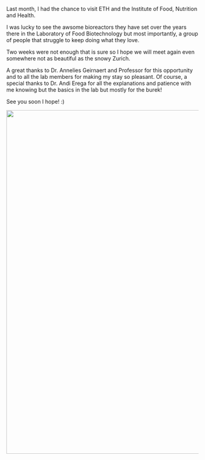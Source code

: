 <!-- ---
title: Visiting ETH
author: Haris Z
layout: post
--- -->



Last month, I  had the chance to visit ETH and the Institute of Food, Nutrition and Health. 

I was lucky to see the awsome bioreactors they have set over the years there in the Laboratory of Food Biotechnology 
but most importantly, a group of people that struggle to keep doing what they love. 

Two weeks were not enough that is sure so I hope we will meet again even somewhere not as beautiful as the snowy Zurich. 

A great thanks to Dr. Annelies Geirnaert and Professor for this opportunity and to all the lab members for
making my stay so pleasant.
Of course, a special thanks to Dr. Andi Erega for all the explanations and patience with me knowing but the basics in the lab but mostly for the burek! 

See you soon I hope! :)

<img src="https://raw.githubusercontent.com/hariszaf/hariszaf.github.io/master/assets/images/eth.jpeg" width="600em" height="900em">



